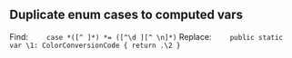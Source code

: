 
## Duplicate enum cases to computed vars
Find: `    case *([^ ]*) *= ([^\d ][^ \n]*)`
Replace: `    public static var \1: ColorConversionCode { return .\2 }`
